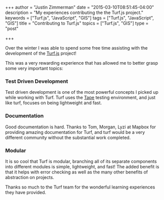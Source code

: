 +++
author = "Justin Zimmerman"
date = "2015-03-10T08:51:45-04:00"
description = "My experiences contributing the the Turf.js project."
keywords = ["Turf.js", "JavaScript", "GIS"]
tags = ["Turf.js", "JavaScript", "GIS"]
title = "Contributing to Turf.js"
topics = ["Turf.js", "GIS"]
type = "post"

+++

Over the winter I was able to spend some free time assisting with the development of the [Turf.js](http://turfjs.org/) project!

This was a very rewarding experience that has allowed me to better grasp some very important topics:

### Test Driven Development

Test driven development is one of the most powerful concepts I picked up while working with Turf. Turf uses the [Tape](https://github.com/substack/tape) testing environment, and just like turf, focuses on being lightweight and fast.

### Documentation

Good documentation is hard. Thanks to Tom, Morgan, Lyzi at Mapbox for providing amazing documentation for Turf, and turf would be a very different community without the substantial work completed.

### Modular

It is so cool that Turf is modular, branching all of its separate components into different modules is simple, lightweight, and fast! The added benefit is that it helps with error checking as well as the many other benefits of abstraction on projects.

Thanks so much to the Turf team for the wonderful learning experiences they have provided.
